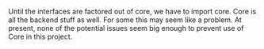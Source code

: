 Until the interfaces are factored out of core, we have to import core. Core is all the backend stuff as well. For some this may seem like a problem. At present, none of the potential issues seem big enough to prevent use of Core in this project.